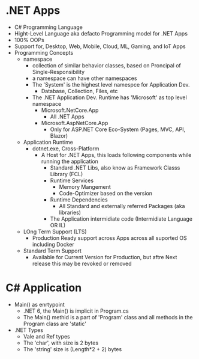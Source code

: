 # .NET Apps

- C# Programming Language
- Hight-Level Language aka defacto Programming model for .NET Apps
- 100% OOPs
- Support for, Desktop, Web, Mobile, Cloud, ML, Gaming, and IoT Apps
- Programming Concepts
	- namespace
		- collection of similar behavior classes, based on Proncipal of Single-Responsibility
		- a namespace can have other namespaces
		- The 'System' is the highest level namespce for Application Dev.
			- Database, Collection, Files, etc	 
		- The .NET Application Dev. Runtime has 'Microsoft' as top level namespace
			- Microsoft.NetCore.App
				- All .NET Apps 
			- Microsoft.AspNetCore.App
				- Only for ASP.NET Core Eco-System (Pages, MVC, API, Blazor)
	- Application Runtime
		- dotnet.exe, Cross-Platform
			- A Host for .NET Apps, this loads following components while running the application
				- Standard .NET Libs, also know as Framework Classs Library (FCL)
				- Runtime Services
					- Memory Mangement
					- Code-Optimizer based on the version 
				- Runtime Dependencies
					- All Standard and externally referred Packages (aka libraries) 
				- The Application intermidiate code (Intermidiate Language OR IL)
	- LOng Term Support (LTS)
		- Production Ready support across Apps across all suported OS including Docker
	- Standard Term Support
		- Available for Current Version for Production, but aftre Next release this may be revoked or removed 
# C# Application
- Main() as enrtypoint
	- .NET 6, the Main() is implicit in Program.cs
	- The Main() methid is a part of 'Program' class and all methods in the Program class are 'static'
- .NET Types
	- Vale and Ref types	
	- The 'char', with size is 2 bytes
	- The 'string' size is (Length*2 + 2) bytes
	

	
